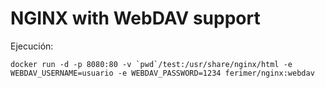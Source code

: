 # NGINX with WebDAV support

Ejecución:

```
docker run -d -p 8080:80 -v `pwd`/test:/usr/share/nginx/html -e WEBDAV_USERNAME=usuario -e WEBDAV_PASSWORD=1234 ferimer/nginx:webdav
```
